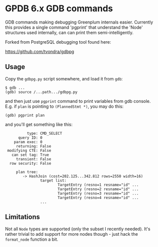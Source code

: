 GPDB 6.x GDB commands
=======================

GDB commands making debugging Greenplum internals easier. Currently
this provides a single command 'pgprint' that understand the 'Node'
structures used internally, can can print them semi-intelligently.

Forked from PostgreSQL debugging tool found here:

https://github.com/tvondra/gdbpg


Usage
-----

Copy the `gdbpg.py` script somewhere, and load it from `gdb`:

    $ gdb ... 
    (gdb) source /...path.../gdbpg.py 

and then just use `pgprint` command to print variables from gdb console.
E.g. if `plan` is pointing to `(PlannedStmt *)`, you may do this:
    
    (gdb) pgprint plan

and you'll get something like this:

              type: CMD_SELECT
          query ID: 0
        param exec: 0
         returning: False
     modifying CTE: False
       can set tag: True
         transient: False
      row security: False
               
         plan tree: 
            -> HashJoin (cost=202.125...342.812 rows=2550 width=16)
                    target list:
                            TargetEntry (resno=1 resname="id" ...
                            TargetEntry (resno=2 resname="id" ...
                            TargetEntry (resno=3 resname="id" ...
                            TargetEntry (resno=4 resname="id" ...
                    ...

Limitations
-----------

Not all `Node` types are supported (only the subset I recently needed).
It's rather trivial to add support for more nodes though - just hack the
`format_node` function a bit.
